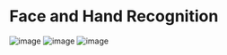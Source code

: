 # Face and Hand Recognition
![image](https://github.com/chowafu/FaceHandRecog/assets/73844275/60ca2cd5-e324-4af8-b0f3-f201721675f2)
![image](https://github.com/chowafu/FaceHandRecog/assets/73844275/f4de2813-f2e0-43bd-be1b-a10b1cf6415e)
![image](https://github.com/chowafu/FaceHandRecog/assets/73844275/cff9fc61-1f36-4d28-b2ec-d3beb84ed035)

